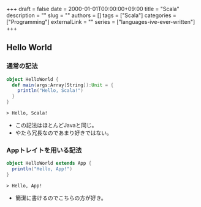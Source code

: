 +++
draft = false
date = 2000-01-01T00:00:00+09:00
title = "Scala"
description = ""
slug = ""
authors = []
tags = ["Scala"]
categories = ["Programming"]
externalLink = ""
series = ["languages-ive-ever-written"]
+++

## Hello World
### 通常の記法
```scala
object HelloWorld {
  def main(args:Array[String]):Unit = {
    println("Hello, Scala!")
  }
}
```
```shell
> Hello, Scala!
```
- この記法はほとんどJavaと同じ。
- やたら冗長なのであまり好きではない。

### Appトレイトを用いる記法
```scala
object HelloWorld extends App {
  println("Hello, App!")
}
```
```shell
> Hello, App!
```
- 簡潔に書けるのでこちらの方が好き。
